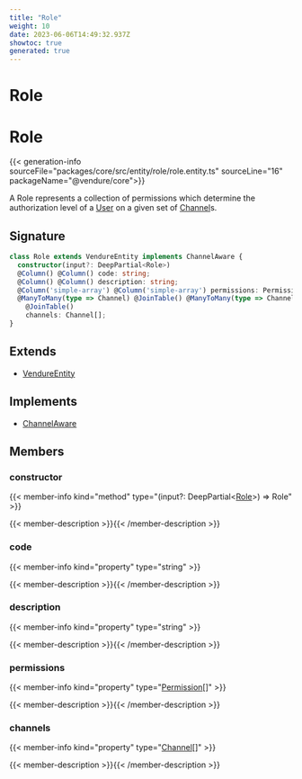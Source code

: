```yaml
---
title: "Role"
weight: 10
date: 2023-06-06T14:49:32.937Z
showtoc: true
generated: true
---
```

<!-- This file was generated from the Vendure source. Do not modify. Instead, re-run the "docs:build" script -->

# Role
<div class="symbol">


# Role

{{< generation-info sourceFile="packages/core/src/entity/role/role.entity.ts" sourceLine="16" packageName="@vendure/core">}}

A Role represents a collection of permissions which determine the authorization
level of a <a href='/typescript-api/entities/user#user'>User</a> on a given set of <a href='/typescript-api/entities/channel#channel'>Channel</a>s.

## Signature

```TypeScript
class Role extends VendureEntity implements ChannelAware {
  constructor(input?: DeepPartial<Role>)
  @Column() @Column() code: string;
  @Column() @Column() description: string;
  @Column('simple-array') @Column('simple-array') permissions: Permission[];
  @ManyToMany(type => Channel) @JoinTable() @ManyToMany(type => Channel)
    @JoinTable()
    channels: Channel[];
}
```
## Extends

 * <a href='/typescript-api/entities/vendure-entity#vendureentity'>VendureEntity</a>


## Implements

 * <a href='/typescript-api/entities/interfaces#channelaware'>ChannelAware</a>


## Members

### constructor

{{< member-info kind="method" type="(input?: DeepPartial&#60;<a href='/typescript-api/entities/role#role'>Role</a>&#62;) => Role"  >}}

{{< member-description >}}{{< /member-description >}}

### code

{{< member-info kind="property" type="string"  >}}

{{< member-description >}}{{< /member-description >}}

### description

{{< member-info kind="property" type="string"  >}}

{{< member-description >}}{{< /member-description >}}

### permissions

{{< member-info kind="property" type="<a href='/typescript-api/common/permission#permission'>Permission</a>[]"  >}}

{{< member-description >}}{{< /member-description >}}

### channels

{{< member-info kind="property" type="<a href='/typescript-api/entities/channel#channel'>Channel</a>[]"  >}}

{{< member-description >}}{{< /member-description >}}


</div>
